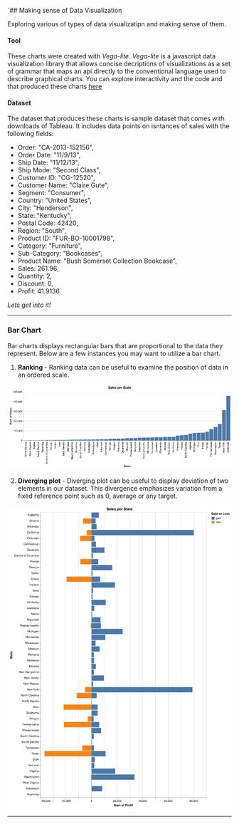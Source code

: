 `## Making sense of Data Visualization

Exploring various of types of data visualizatipn and making sense of them.    

#### Tool
These charts were created with *Vega-lite*.  *Vega-lite* is a javascript data visualization library that allows concise decriptions of visualizations as a set of grammar that maps an api directly to the conventional language used to describe graphical charts. You can explore interactivity and the code and that produced these charts [here](https://beta.observablehq.com/d/85a39c2b2101ee95) 
  

#### Dataset
The dataset that produces these charts is sample dataset that comes with downloads of Tableau. It includes data points on isntances of sales with the following fields:
- Order: "CA-2013-152156",
- Order Date: "11/9/13",
- Ship Date: "11/12/13",
- Ship Mode: "Second Class",
- Customer ID: "CG-12520",
- Customer Name: "Claire Gute",
- Segment: "Consumer",
- Country: "United States",
- City: "Henderson",
- State: "Kentucky",
- Postal Code: 42420,
- Region: "South",
- Product ID: "FUR-BO-10001798",
- Category: "Furniture",
- Sub-Category: "Bookcases",
- Product Name: "Bush Somerset Collection Bookcase",
- Sales: 261.96,
- Quantity: 2,
- Discount: 0,
- Profit: 41.9136

*Lets get into it!*
***

### Bar Chart
Bar charts displays rectangular bars that are proportional to the data they represent. Below are a few instances you may want to utilize a bar chart.

1. **Ranking** - Ranking data can be useful to examine the position of data in an ordered scale.

![Sales Per State](https://github.com/b-45/comprehending-data-visualizations/blob/master/charts/sales-per-state.png)



2. **Diverging plot** - Diverging plot can be useful to display deviation of two elements in our dataset.  This divergence emphasizes variation from a fixed reference point such as 0, average or any target.

![Gain or Loss per State](https://github.com/b-45/comprehending-data-visualizations/blob/master/charts/gain-loss.png)

***